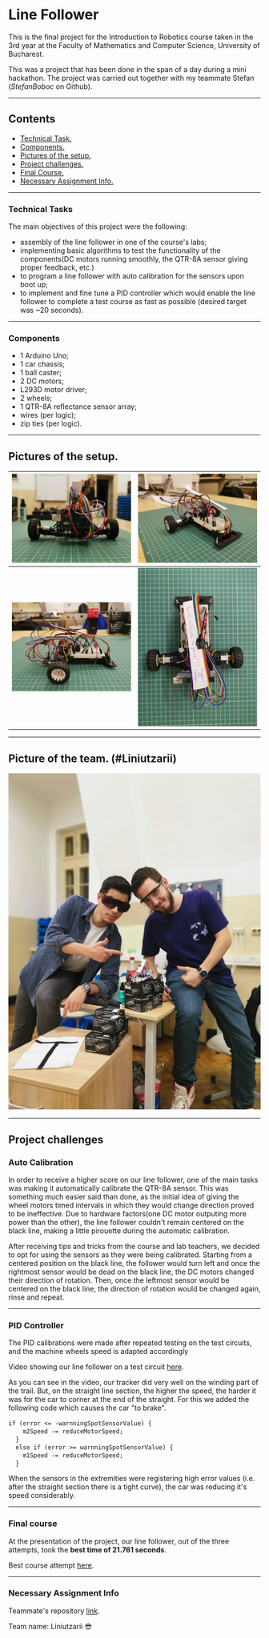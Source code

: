 # Line Follower
This is the final project for the Introduction to Robotics course taken in the 3rd year at the Faculty of Mathematics and Computer Science, University of Bucharest.

This was a project that has been done in the span of a day during a mini hackathon. The project was carried out together with my teammate Stefan (_StefanBoboc_ on Github). 

---

## **Contents**  <a id="0"></a>
- [Technical Task.](#technical_task) 
- [Components.](#components)  
- [Pictures of the setup.](#setup_pics)
- [Project challenges.](#project_challenges)
- [Final Course.](#final_course)
- [Necessary Assignment Info.](#assignment_info)

---

### Technical Tasks <a id="technical_task"></a>
The main objectives of this project were the following:
* assembly of the line follower in one of the course's labs;
* implementing basic algorithms to test the functionality of the components(DC motors running smoothly, the QTR-8A sensor giving proper feedback, etc.)
* to program a line follower with auto calibration for the sensors upon boot up;
* to implement and fine tune a PID controller which would enable the line follower to complete a test course as fast as possible (desired target was ~20 seconds).

---

### Components <a id="components"></a>
* 1 Arduino Uno;
* 1 car chassis; 
* 1 ball caster; 
* 2 DC motors; 
* L293D motor driver;
* 2 wheels; 
* 1 QTR-8A reflectance sensor array; 
* wires (per logic);
* zip ties (per logic).

---

## **Pictures of the setup.** <a id="setup_pics"></a>

| ![pic1](./Syntax%20and%20setup/Back%20View.jpg) | ![pic2](./Syntax%20and%20setup/Front%20Angled%20View.jpg) | 
|:-------------:|:-------------:|
| ![pic3](./Syntax%20and%20setup/Side%20View.jpg) | ![pic4](./Syntax%20and%20setup/Top%20View.jpg) |

---

## **Picture of the team. (#Liniutzarii)**
![pic5](./team.jpeg)

---

## **Project challenges** <a id="project_challenges"></a>

### Auto Calibration
In order to receive a higher score on our line follower, one of the main tasks was making it automatically calibrate the QTR-8A sensor. This was something much easier said than done, as the initial idea of giving the wheel motors timed intervals in which they would change direction proved to be ineffective. Due to hardware factors(one DC motor outputing more power than the other), the line follower couldn't remain centered on the black line, making a little pirouette during the automatic calibration.  


After receiving tips and tricks from the course and lab teachers, we decided to opt for using the sensors as they were being calibrated. Starting from a centered position on the black line, the follower would turn left and once the rightmost sensor would be dead on the black line, the DC motors changed their direction of rotation. Then, once the leftmost sensor would be centered on the black line, the direction of rotation would be changed again, rinse and repeat.

---

### PID Controller
The PID calibrations were made after repeated testing on the test circuits, and the machine wheels speed is adapted accordingly

Video showing our line follower on a test circuit [here](https://youtu.be/AiGLdtWanJ4).

As you can see in the video, our tracker did very well on the winding part of the trail. But, on the straight line section, the higher the speed, the harder it was for the car to corner at the end of the straight. For this we added the following code which causes the car "to brake". 

```
if (error <= -warnningSpotSensorValue) {
    m2Speed -= reduceMotorSpeed;
  } 
  else if (error >= warnningSpotSensorValue) {
    m1Speed -= reduceMotorSpeed;
  }
```

When the sensors in the extremities were registering high error values (i.e. after the straight section there is a tight curve), the car was reducing it's speed considerably.

---

### Final course <a id="final_course"></a>
At the presentation of the project, our line follower, out of the three attempts, took the **best time of 21.761 seconds**.

Best course attempt [here](https://youtu.be/STF4KL0HLZI).

---

### Necessary Assignment Info <a id="assignment_info"></a>
Teammate's repository [link](https://github.com/StefanBoboc/Line_Follower).

Team name: Liniutzarii :sunglasses:

